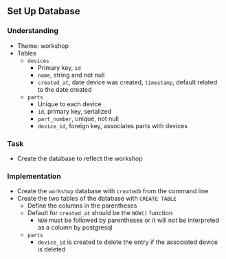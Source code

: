 ## Set Up Database

### Understanding
- Theme: workshop
- Tables
  + `devices`
    * Primary key, `id`
    * `name`, string and not null
    * `created_at`, date device was created, `timestamp`, default related to the date created
  + `parts`
    * Unique to each device
    * `id`, primary key, serialized
    * `part_number`, unique, not null
    * `device_id`, foreign key, associates parts with devices

### Task
- Create the database to reflect the workshop

### Implementation
- Create the `workshop` database with  `createdb` from the command line
- Create the two tables of the database with `CREATE TABLE`
  + Define the columns in the parentheses
  + Default for `created_at` should be the `NOW()` function
    * `NOW` must be followed by parentheses or it will not be interpreted as a column by postgresql
  + `parts`
    * `device_id` is created to delete the entry if the associated device is deleted
